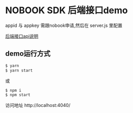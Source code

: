# NOBOOK SDK 后端接口demo

appid 与 appkey 需跟nobook申请,然后在 server.js 里配置

[后端接口api说明](api.md)

## demo运行方式
```bash
$ yarn
$ yarn start
```
或
```bash
$ npm i
$ npm start
```
访问地址 http://localhost:4040/